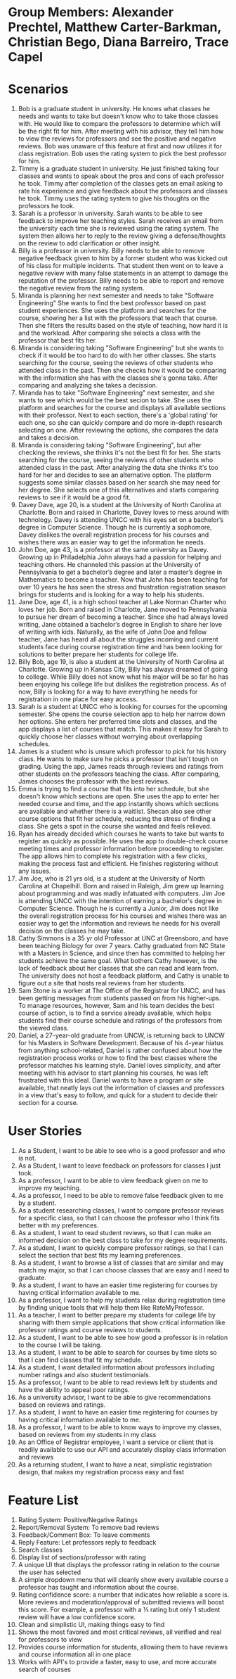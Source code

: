 # Group Members: Alexander Prechtel, Matthew Carter-Barkman, Christian Bego, Diana Barreiro, Trace Capel

# Scenarios
1. Bob is a graduate student in university. He knows what classes he needs and wants to take but doesn't know who to take those classes with. He would like to compare the professors to determine which will be the right fit for him. After meeting with his advisor, they tell him how to view the reviews for professors and see the positive and negative reviews. Bob was unaware of this feature at first and now utilizes it for class registration. Bob uses the rating system to pick the best professor for him.
2. Timmy is a graduate student in university. He just finished taking four classes and wants to speak about the pros and cons of each professor he took. Timmy after completion of the classes gets an email asking to rate his experience and give feedback about the professors and classes he took. Timmy uses the rating system to give his thoughts on the professors he took.
3. Sarah is a professor in university. Sarah wants to be able to see feedback to improve her teaching styles. Sarah receives an email from the university each time she is reviewed using the rating system. The system then allows her to reply to the review giving a defense/thoughts on the review to add clarification or other insight.
4. Billy is a professor in university. Billy needs to be able to remove negative feedback given to him by a former student who was kicked out of his class for multiple incidents. That student then went on to leave a negative review with many false statements in an attempt to damage the reputation of the professor. Billy needs to be able to report and remove the negative review from the rating system.
5. Miranda is planning her next semester and needs to take "Software Engineering" She wants to find the best professor based on past student experiences. She uses the platform and searches for the course, showing her a list with the professors that teach that course. Then she filters the results based on the style of teaching, how hard it is and the workload.  After comparing she selects a class with the professor that best fits her.
6. Miranda is considering taking "Software Engineering" but she wants to check if it would be too hard to do with her other classes. She starts searching for the course, seeing the reviews of other students who attended class in the past. Then she checks how it would be comparing with the information she has with the classes she's gonna take. After comparing and analyzing she takes a decission.
7. Miranda has to take "Software Engineering" next semester, and she wants to see which would be the best secion to take. She uses the platform and searches for the course and displays all available sections with their professor. Next to each section, there's a 'global rating' for each one, so she can quickly compare and do more in-depth research selecting on one. After reviewing the options, she compares the data and takes a decision.
8. Miranda is considering taking "Software Engineering", but after checking the reviews, she thinks it's not the best fit for her. She starts searching for the course, seeing the reviews of other students who attended class in the past. After analyzing the data she thinks it's too hard for her and decides to see an alternative option. The platform suggests some similar classes based on her search she may need for her degree. She selects one of this alternatives and starts comparing reviews to see if it would be a good fit.
9. Davey Dave, age 20, is a student at the University of North Carolina at Charlotte. Born and raised in Charlotte, Davey loves to mess around with technology. Davey is attending UNCC with his eyes set on a bachelor’s degree in Computer Science. Though he is currently a sophomore, Davey dislikes the overall registration process for his courses and wishes there was an easier way to get the information he needs.
10. John Doe, age 43, is a professor at the same university as Davey. Growing up in Philadelphia John always had a passion for helping and teaching others. He channeled this passion at the University of Pennsylvania to get a bachelor’s degree and later a master’s degree in Mathematics to become a teacher. Now that John has been teaching for over 10 years he has seen the stress and frustration registration season brings for students and is looking for a way to help his students.
11. Jane Doe, age 41, is a high school teacher at Lake Norman Charter who loves her job. Born and raised in Charlotte, Jane moved to Pennsylvania to pursue her dream of becoming a teacher. Since she had always loved writing, Jane obtained a bachelor’s degree in English to share her love of writing with kids. Naturally, as the wife of John Doe and fellow teacher, Jane has heard all about the struggles incoming and current students face during course registration time and has been looking for solutions to better prepare her students for college life.
12. Billy Bob, age 19, is also a student at the University of North Carolina at Charlotte. Growing up in Kansas City, Billy has always dreamed of going to college. While Billy does not know what his major will be so far he has been enjoying his college life but dislikes the registration process. As of now, Billy is looking for a way to have everything he needs for registration in one place for easy access.
13. Sarah is a student at UNCC who is looking for courses for the upcoming semester. She opens the course selection app to help her narrow down her options. She enters her preferred time slots and classes, and the app displays a list of courses that match. This makes it easy for Sarah to quickly choose her classes without worrying about overlapping schedules.
14. James is a student who is unsure which professor to pick for his history class. He wants to make sure he picks a professor that isn’t tough on grading. Using the app, James reads through reviews and ratings from other students on the professors teaching the class. After comparing, James chooses the professor with the best reviews.
15. Emma is trying to find a course that fits into her schedule, but she doesn't know which sections are open. She uses the app to enter her needed course and time, and the app instantly shows which sections are available and whether there is a waitlist. Shecan also see other course options that fit her schedule, reducing the stress of finding a class. She gets a spot in the course she wanted and feels relieved.
16. Ryan has already decided which courses he wants to take but wants to register as quickly as possible. He uses the app to double-check course meeting times and professor information before proceeding to register. The app allows him to complete his registration with a few clicks, making the process fast and efficient. He finishes registering without any issues.
17. Jim Joe, who is 21 yrs old, is a student at the University of North Carolina at Chapelhill. Born and raised in Raleigh, Jim grew up learning about programming and was madly infatuated with computers. Jim Joe is attending UNCC with the intention of earning a bachelor's degree in Computer Science. Though he is currently a Junior, Jim does not like the overall registration process for his courses and wishes there was an easier way to get the information and reviews he needs for his overall decision on the classes he may take.
18. Cathy Simmons is a 35 yr old Professor at UNC at Greensboro, and have been teaching Biology for over 7 years. Cathy graduated from NC State with a Masters in Science, and since then has committed to helping her students achieve the same goal. What bothers Cathy however, is the lack of feedback about her classes that she can read and learn from. The university does not host a feedback platform, and Cathy is unable to figure out a site that hosts real reviews from her students.
19. Sam Stone is a worker at The Office of the Registrar for UNCC, and has been getting messages from students passed on from his higher-ups. To manage resources, however, Sam and his team decides the best course of action, is to find a service already available, which helps students find their course schedule and ratings of the professors from the viewed class.
20. Daniel, a 27-year-old graduate from UNCW, is returning back to UNCW for his Masters in Software Development. Because of his 4-year hiatus from anything school-related, Daniel is rather confused about how the registration process works or how to find the best classes where the professor matches his learning style. Daniel loves simplicity, and after meeting with his advisor to start planning his courses, he was left frustrated with this ideal. Daniel wants to have a program or site available, that neatly lays out the information of classes and professors in a view that's easy to follow, and quick for a student to decide their section for a course.

# User Stories
1. As a Student, I want to be able to see who is a good professor and who is not.
2. As a Student, I want to leave feedback on professors for classes I just took.
3. As a professor, I want to be able to view feedback given on me to improve my teaching.
4. As a professor, I need to be able to remove false feedback given to me by a student.
5. As a student researching classes, I want to compare professor reviews for a specific class, so that I can choose the professor who I think fits better with my preferences.
6. As a student, I want to read student reviews, so that I can make an informed decision on the best class to take for my degree requirements.
7. As a student, I want to quickly compare professor ratings, so that I can select the section that best fits my learning preferences.
8. As a student, I want to browse a list of classes that are similar and may match my major, so that I can choose classes that are easy and I need to graduate.
9. As a student, I want to have an easier time registering for courses by having critical information available to me.
10. As a professor, I want to help my students relax during registration time by finding unique tools that will help them like RateMyProfessor.
11. As a teacher, I want to better prepare my students for college life by sharing with them simple applications that show critical information like professor ratings and course reviews to students.
12. As a student, I want to be able to see how good a professor is in relation to the course I will be taking.
13. As a student, I want to be able to search for courses by time slots so that I can find classes that fit my schedule.
14. As a student, I want detailed information about professors including number ratings and also student testimonials.
15. As a professor, I want to be able to read reviews left by students and have the ability to appeal poor ratings.
16. As a university advisor, I want to be able to give recommendations based on reviews and ratings.
17. As a student, I want to have an easier time registering for courses by having critical information available to me.
18. As a professor, I want to be able to know ways to improve my classes, based on reviews from my students in my class
19. As an Office of Registrar employee, I want a service or client that is readily available to use our API and accurately display class information and reviews
20. As a returning student, I want to have a neat, simplistic registration design, that makes my registration process easy and fast

# Feature List
1. Rating System: Positive/Negative Ratings
2. Report/Removal System: To remove bad reviews
3. Feedback/Comment Box: To leave comments
4. Reply Feature: Let professors reply to feedback
5. Search classes
6. Display list of sections/professor with rating
7. A unique UI that displays the professor rating in relation to the course the user has selected
8. A simple dropdown menu that will cleanly show every available course a professor has taught and information about the course.
9. Rating confidence score: a number that indicates how reliable a score is. More reviews and moderation/approval of submitted reviews will boost this score. For example, a professor with a ⅕ rating but only 1 student review will have a low confidence score.
10. Clean and simplistic UI, making things easy to find
11. Shows the most favored and most critical reviews, all verified and real for professors to view
12. Provides course information for students, allowing them to have reviews and course information all in one place
13. Works with API's to provide a faster, easy to use, and more accurate search of courses

